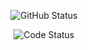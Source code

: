 <p align="center">
  <img style="margin:auto;" src="https://github-readme-stats.vercel.app/api?username=CHENPrime-coder" alt="GitHub Status"/>
</p>
<p align="center">
  <img style="margin:auto;" src="https://wakatime.com/share/@CHENPrime/d8aa96ca-2dc7-4f21-a5c5-bde16251590d.svg" alt="Code Status"/>
</p>
